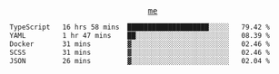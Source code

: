 <p align="center">
  <samp>
    <a href="https://yiwwhl.com">me</a>
  </samp>
</p>

<!--START_SECTION:waka-->

```txt
TypeScript   16 hrs 58 mins  ████████████████████░░░░░   79.42 %
YAML         1 hr 47 mins    ██░░░░░░░░░░░░░░░░░░░░░░░   08.39 %
Docker       31 mins         ▓░░░░░░░░░░░░░░░░░░░░░░░░   02.46 %
SCSS         31 mins         ▓░░░░░░░░░░░░░░░░░░░░░░░░   02.46 %
JSON         26 mins         ▓░░░░░░░░░░░░░░░░░░░░░░░░   02.04 %
```

<!--END_SECTION:waka-->
